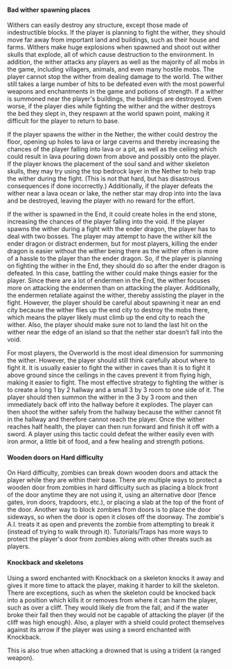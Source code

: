 #### Bad wither spawning places
Withers can easily destroy any structure, except those made of indestructible blocks. If the player is planning to fight the wither, they should move far away from important land and buildings, such as their house and farms. Withers make huge explosions when spawned and shoot out wither skulls that explode, all of which cause destruction to the environment. In addition, the wither attacks any players as well as the majority of all mobs in the game, including villagers, animals, and even many hostile mobs. The player cannot stop the wither from dealing damage to the world. The wither still takes a large number of hits to be defeated even with the most powerful weapons and enchantments in the game and potions of strength. If a wither is summoned near the player's buildings, the buildings are destroyed. Even worse, if the player dies while fighting the wither and the wither destroys the bed they slept in, they respawn at the world spawn point, making it difficult for the player to return to base.

If the player spawns the wither in the Nether, the wither could destroy the floor, opening up holes to lava or large caverns and thereby increasing the chances of the player falling into lava or a pit, as well as the ceiling which could result in lava pouring down from above and possibly onto the player. If the player knows the placement of the soul sand and wither skeleton skulls, they may try using the top bedrock layer in the Nether to help trap the wither during the fight. (This is not that hard, but has disastrous consequences if done incorrectly.) Additionally, if the player defeats the wither near a lava ocean or lake, the nether star may drop into into the lava and be destroyed, leaving the player with no reward for the effort.

If the wither is spawned in the End, it could create holes in the end stone, increasing the chances of the player falling into the void. If the player spawns the wither during a fight with the ender dragon, the player has to deal with two bosses. The player may attempt to have the wither kill the ender dragon or distract endermen, but for most players, killing the ender dragon is easier without the wither being there as the wither often is more of a hassle to the player than the ender dragon. So, if the player is planning on fighting the wither in the End, they should do so after the ender dragon is defeated. In this case, battling the wither could make things easier for the player. Since there are a lot of endermen in the End, the wither focuses more on attacking the endermen than on attacking the player. Additionally, the endermen retaliate against the wither, thereby assisting the player in the fight. However, the player should be careful about spawning it near an end city because the wither flies up the end city to destroy the mobs there, which means the player likely must climb up the end city to reach the wither. Also, the player should make sure not to land the last hit on the wither near the edge of an island so that the nether star doesn’t fall into the void.

For most players, the Overworld is the most ideal dimension for summoning the wither. However, the player should still think carefully about where to fight it. It is usually easier to fight the wither in caves than it is to fight it above ground since the ceilings in the caves prevent it from flying high, making it easier to fight. The most effective strategy to fighting the wither is to create a long 1 by 2 hallway and a small 3 by 3 room to one side of it. The player should then summon the wither in the 3 by 3 room and then immediately back off into the hallway before it explodes. The player can then shoot the wither safely from the hallway because the wither cannot fit in the hallway and therefore cannot reach the player. Once the wither reaches half health, the player can then run forward and finish it off with a sword. A player using this tactic could defeat the wither easily even with iron armor, a little bit of food, and a few healing and strength potions.

#### Wooden doors on Hard difficulty
On Hard difficulty, zombies can break down wooden doors and attack the player while they are within their base. There are multiple ways to protect a wooden door from zombies in hard difficulty such as placing a block front of the door anytime they are not using it, using an alternative door (fence gates, iron doors, trapdoors, etc.), or placing a slab at the top of the front of the door. Another way to block zombies from doors is to place the door sideways, so when the door is open it closes off the doorway. The zombie's A.I. treats it as open and prevents the zombie from attempting to break it (instead of trying to walk through it). Tutorials/Traps has more ways to protect the player's door from zombies along with other threats such as players.

#### Knockback and skeletons
Using a sword enchanted with Knockback on a skeleton knocks it away and gives it more time to attack the player, making it harder to kill the skeleton. There are exceptions, such as when the skeleton could be knocked back into a position which kills it or removes from where it can harm the player, such as over a cliff. They would likely die from the fall, and if the water broke their fall then they would not be capable of attacking the player (if the cliff was high enough). Also, a player with a shield could protect themselves against its arrow if the player was using a sword enchanted with Knockback.

This is also true when attacking a drowned that is using a trident (a ranged weapon).

